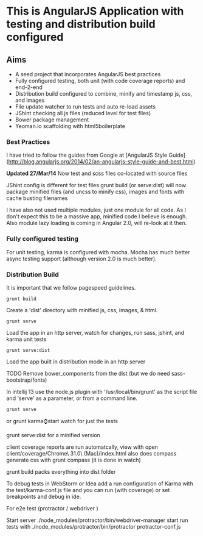 # This is AngularJS Application with testing and distribution build configured

## Aims

* A seed project that incorporates AngularJS best practices
* Fully configured testing, both unit (with code coverage reports) and end-2-end
* Distribution build configured to combine, minify and timestamp js, css, and images
* File update watcher to run tests and auto re-load assets
* JShint checking all js files (reduced level for test files)
* Bower package management
* Yeoman.io scaffolding with html5boilerplate


### Best Practices
I have tried to follow the guides from Google at [AngularJS Style Guide] (http://blog.angularjs.org/2014/02/an-angularjs-style-guide-and-best.html)

**Updated 27/Mar/14**
Now test and scss files co-located with source files

JShint config is different for test files
grunt build (or serve:dist) will now package minified files (and uncss to minify css), images and fonts with cache busting filenames

I have also not used multiple modules, just one module for all code.
As I don't expect this to be a massive app, minified code I believe is enough. Also module lazy loading is coming in Angular 2.0, will re-look at it then.

### Fully configured testing
For unit testing, karma is configured with mocha. Mocha has much better async testing support (although version 2.0 is much better).



### Distribution Build

It is important that we follow pagespeed guidelines.
```
grunt build
```
Create a 'dist' directory with minified js, css, images, & html.

```
grunt serve
```
Load the app in an http server, watch for changes, run sass, jshint, and karma unit tests
```
grunt serve:dist
```
Load the app built in distribution mode in an http server


TODO
Remove bower_components from the dist (but we do need sass-bootstrap/fonts)




In intellij 13 use the node.js plugin with '/usr/local/bin/grunt' as the script file and 'serve' as a parameter, or from a command line.
```
grunt serve
```
or
grunt karma:watch:start watch
for just the tests

grunt serve:dist for a minified version

client coverage reports are run automatcally, view with
open client/coverage/Chrome\ 31.0\ \(Mac\)/index.html
also does compass
generate css with
grunt compass (it is done in watch)

grunt build packs everything into dist folder

To debug tests in WebStorm or Idea add a run configuration of Karma with the test/karma-conf.js file and you can run (with coverage)
or set breakpoints and debug in ide.

For e2e test (protractor / webdriver )

Start server
./node_modules/protractor/bin/webdriver-manager start
run tests with
./node_modules/protractor/bin/protractor protractor-conf.js


